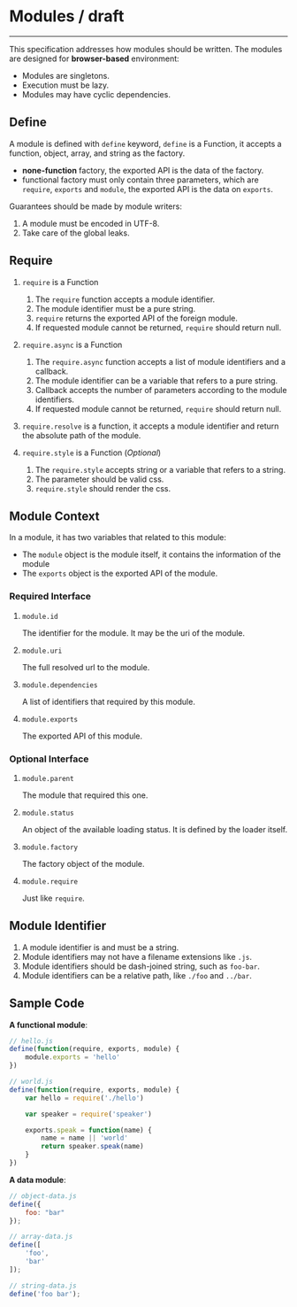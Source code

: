 # Modules / draft

------

This specification addresses how modules should be written. The modules are designed for **browser-based** environment:

- Modules are singletons.
- Execution must be lazy.
- Modules may have cyclic dependencies.


## Define

A module is defined with `define` keyword, `define` is a Function, it accepts a function, object, array, and string as the factory.

- **none-function** factory, the exported API is the data of the factory.
- functional factory must only contain three parameters, which are `require`, `exports` and `module`, the exported API is the data on `exports`.


Guarantees should be made by module writers:

1. A module must be encoded in UTF-8.
2. Take care of the global leaks.


## Require

1. `require` is a Function

    1. The `require` function accepts a module identifier.
    2. The module identifier must be a pure string.
    3. `require` returns the exported API of the foreign module.
    4. If requested module cannot be returned, `require` should return null.

2. `require.async` is a Function

    1. The `require.async` function accepts a list of module identifiers and a callback.
    2. The module identifier can be a variable that refers to a pure string.
    3. Callback accepts the number of parameters according to the module identifiers.
    4. If requested module cannot be returned, `require` should return null.

3. `require.resolve` is a function, it accepts a module identifier and return the absolute path of the module.

4. `require.style` is a Function (*Optional*)

    1. The `require.style` accepts string or a variable that refers to a string.
    2. The parameter should be valid css.
    3. `require.style` should render the css.


## Module Context

In a module, it has two variables that related to this module:

- The `module` object is the module itself, it contains the information of the module
- The `exports` object is the exported API of the module.

### Required Interface

1. `module.id`

    The identifier for the module. It may be the uri of the module.

2. `module.uri`

    The full resolved url to the module.

3. `module.dependencies`

    A list of identifiers that required by this module.

4. `module.exports`

    The exported API of this module.

### Optional Interface

1. `module.parent`

    The module that required this one.

2. `module.status`

    An object of the available loading status. It is defined by the loader itself.

3. `module.factory`

    The factory object of the module.

4. `module.require`

    Just like `require`.


## Module Identifier

1. A module identifier is and must be a string.
2. Module identifiers may not have a filename extensions like `.js`.
3. Module identifiers should be dash-joined string, such as `foo-bar`.
4. Module identifiers can be a relative path, like `./foo` and `../bar`.


## Sample Code

**A functional module**:

```javascript
// hello.js
define(function(require, exports, module) {
    module.exports = 'hello'
})

// world.js
define(function(require, exports, module) {
    var hello = require('./hello')

    var speaker = require('speaker')

    exports.speak = function(name) {
        name = name || 'world'
        return speaker.speak(name)
    }
})
```

**A data module**:

```javascript
// object-data.js
define({
    foo: "bar"
});

// array-data.js
define([
    'foo',
    'bar'
]);

// string-data.js
define('foo bar');
```
